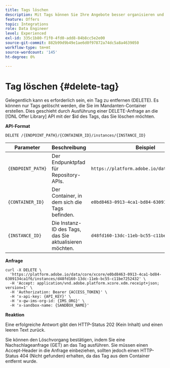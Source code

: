 ```yaml
---
title: Tags löschen
description: Mit Tags können Sie Ihre Angebote besser organisieren und sortieren.
feature: Offers
topic: Integrations
role: Data Engineer
level: Experienced
exl-id: 335c1b80-f1f0-4fd0-add8-84b8cc5e2e00
source-git-commit: 882b99d9b49e1ae6d0f97872a74dc5a8a4639050
workflow-type: tm+mt
source-wordcount: '145'
ht-degree: 0%

---
```


# Tag löschen {#delete-tag}

Gelegentlich kann es erforderlich sein, ein Tag zu entfernen (DELETE). Es können nur Tags gelöscht werden, die Sie im Mandanten-Container erstellen. Dies geschieht durch Ausführung einer DELETE-Anfrage an die [!DNL Offer Library] API mit der $id des Tags, das Sie löschen möchten.

**API-Format**

```http
DELETE /{ENDPOINT_PATH}/{CONTAINER_ID}/instances/{INSTANCE_ID}
```

| Parameter | Beschreibung | Beispiel |
| --------- | ----------- | ------- |
| `{ENDPOINT_PATH}` | Der Endpunktpfad für Repository-APIs. | `https://platform.adobe.io/data/core/xcore/` |
| `{CONTAINER_ID}` | Der Container, in dem sich die Tags befinden. | `e0bd8463-0913-4ca1-bd84-6309134ca1f6` |
| `{INSTANCE_ID}` | Die Instanz-ID des Tags, das Sie aktualisieren möchten. | `d48fd160-13dc-11eb-bc55-c11be7252432` |

**Anfrage**

```shell
curl -X DELETE \
  'https://platform.adobe.io/data/core/xcore/e0bd8463-0913-4ca1-bd84-6309134ca1f6/instances/d48fd160-13dc-11eb-bc55-c11be7252432' \
  -H 'Accept: application/vnd.adobe.platform.xcore.xdm.receipt+json; version=1' \
  -H 'Authorization: Bearer {ACCESS_TOKEN}' \
  -H 'x-api-key: {API_KEY}' \
  -H 'x-gw-ims-org-id: {IMS_ORG}' \
  -H 'x-sandbox-name: {SANDBOX_NAME}'
```

**Reaktion**

Eine erfolgreiche Antwort gibt den HTTP-Status 202 (Kein Inhalt) und einen leeren Text zurück.

Sie können den Löschvorgang bestätigen, indem Sie eine Nachschlageanfrage (GET) an das Tag ausführen. Sie müssen einen Accept-Header in die Anfrage einbeziehen, sollten jedoch einen HTTP-Status 404 (Nicht gefunden) erhalten, da das Tag aus dem Container entfernt wurde.
